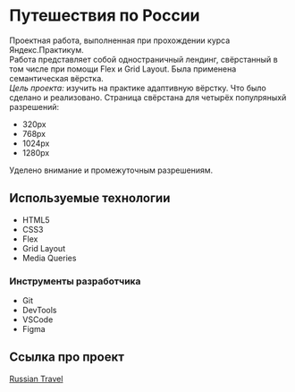 # Путешествия по России

Проектная работа, выполненная при прохождении курса Яндекс.Практикум.<br>
Работа представляет собой одностраничный лендинг, свёрстанный в том числе при помощи Flex и Grid Layout. Была применена семантическая вёрстка.<br>
*Цель проекта:* изучить на практике адаптивную вёрстку. Что было сделано и реализовано.
Страница свёрстана для четырёх популряныхй разрешений:
- 320px
- 768px
- 1024px
- 1280px

Уделено внимание и промежуточным разрешениям.

## Используемые технологии

- HTML5
- CSS3
- Flex
- Grid Layout
- Media Queries

### Инструменты разработчика

- Git
- DevTools
- VSCode
- Figma

## Ссылка про проект
[Russian Travel](https://igorpodgorniy.github.io/russian-travel/)
